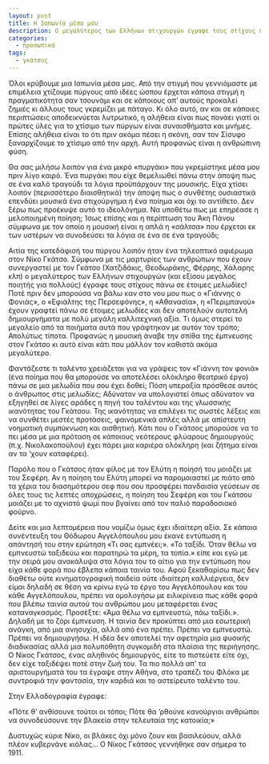 ```yaml
---
layout: post
title: Η Ιαπωνία μέσα μου
description: Ο μεγαλύτερος των Ελλήνων στιχουργών έγραφε τους στίχους πάνω σε έτοιμες μελωδίες.
categories:
  - προσωπικά
tags: 
  - γκάτσος
---
```


Όλοι κρύβουμε μια Ιαπωνία μέσα μας. Από την στιγμή που γεννιόμαστε με επιμέλεια χτίζουμε πύργους από ιδέες ώσπου έρχεται κάποια στιγμή η πραγματικότητα σαν τσουνάμι και σε κάποιους απ’ αυτούς προκαλεί ζημιές κι άλλους τους γκρεμίζει με πάταγο. Κι όλο αυτό, αν και σε κάποιες περιπτώσεις αποδεικνύεται λυτρωτικό, η αλήθεια είναι πως πονάει γιατί οι πρώτες ύλες για το χτίσιμο των πύργων είναι συναισθήματα και μνήμες. Επίσης αλήθεια είναι το ότι πριν ακόμα πέσει η σκόνη, σαν τον Σίσυφο ξαναρχίζουμε το χτίσιμο από την αρχή. Αυτή προφανώς είναι η ανθρώπινη φύση.

Θα σας μιλήσω λοιπόν για ένα μικρό «πυργάκι» που γκρεμίστηκε μέσα μου πριν λίγο καιρό. Ένα πυργάκι που είχε θεμελιωθεί πάνω στην άποψη πως σε ένα καλό τραγούδι τα λόγια προϋπάρχουν της μουσικής. Είχα χτίσει λοιπόν (περισσότερο διαισθητικά) την άποψη πως ο συνθέτης ουσιαστικά επενδύει μουσικά ένα στιχούργημα ή ένα ποίημα και όχι το αντίθετο. Δεν ξέρω πως προέκυψε αυτό το ιδεολόγημα. Να υποθέτω πως με επηρέασε η μελοποιημένη ποίηση; Ίσως επίσης και η περίπτωση του Άκη Πάνου σύμφωνα με τον οποίο η μουσική είναι η απλά η «σάλτσα» που έρχεται εκ των υστέρων να συνοδεύσει τα λόγια σε ένα σε ένα τραγούδι;

Αιτία της κατεδάφισή του πύργου λοιπόν ήταν ένα τηλεοπτικό αφιέρωμα στον Νίκο Γκάτσο. Σύμφωνα με τις μαρτυρίες των ανθρώπων που έχουν συνεργαστεί με τον Γκάτσο (Χατζιδάκις, Θεοδωράκης, Φέρρης, Χάλαρης κλπ) ο μεγαλύτερος των Ελλήνων στιχουργών (και εξίσου μεγάλος ποιητής για πολλούς) έγραφε τους στίχους πάνω σε έτοιμες μελωδίες! Ποτέ πριν δεν μπορούσα να βάλω καν στο νου μου πως ο «Γιάννης ο Φονιάς», ο «Εφιάλτης της Περσεφόνης», η «Αθανασία», η «Περιμπανού» έχουν γραφτεί πάνω σε έτοιμες μελωδίες και δεν αποτελούν αυτοτελή δημιουργήματα με πολύ μεγάλη καλλιτεχνική αξία. Τι όμως στερεί το μεγαλείο από τα ποιήματα αυτά που γράφτηκαν με αυτόν τον τρόπο; Απολύτως τίποτα. Προφανώς η μουσική άναβε την σπίθα της έμπνευσης στον Γκάτσο κι αυτό είναι κάτι που μάλλον τον καθιστά ακόμα μεγαλύτερο.

Φαντάζεστε τι ταλέντο χρειάζεται για να γράψεις τον «Γιάννη τον φονιά» (ένα ποίημα που θα μπορούσε να αποτελέσει ολόκληρο θεατρικό έργο) πάνω σε μια μελωδία που σου έχει δοθεί; Πόση υπεραξία πρόσθεσε αυτός ο άνθρωπος στις μελωδίες; Αδύνατον να υπολογιστεί όπως αδύνατον να εξηγηθεί σε λίγες αράδες η πηγή του ταλέντου και της γλωσσικής ικανότητας του Γκάτσου. Της ικανότητας να επιλέγει τις σωστές λέξεις και να συνθέτει μεστές προτάσεις, φαινομενικά απλές αλλά με απίστευτη νοηματική συμπύκνωση και αισθητική. Κάτι που ο Γκάτσος μπορούσε να το πει μέσα με μια πρόταση σε κάποιους νεότερους φλύαρους δημιουργούς (π.χ. Νικολακοπούλου) έχει πάρει μια καριέρα ολόκληρη (και ζήτημα είναι αν τα ’χουν καταφέρει).

Παρόλο που ο Γκάτσος ήταν φίλος με τον Ελύτη η ποίησή του μοιάζει με του Σεφέρη. Αν η ποίηση του Ελύτη μπορεί να παρομοιαστεί με πιάτο από τα χέρια του διασημότερου σεφ που σου προσφέρει πανδαισία γεύσεων σε όλες τους τις λεπτές αποχρώσεις, η ποίηση του Σεφέρη και του Γκάτσου μοιάζει με το αχνιστό ψωμί που βγαίνει από τον παλιό παραδοσιακό φούρνο.

Δείτε και μια λεπτομέρεια που νομίζω όμως έχει ιδιαίτερη αξία. Σε κάποια συνέντευξη του Θόδωρου Αγγελόπουλου μου έκανε εντύπωση η απάντησή του στην ερώτηση «Τι σας εμπνέει;». «Το ταξίδι. Όταν θέλω να εμπνευστώ ταξιδεύω και παρατηρώ τα μέρη, τα τοπία.» είπε και εγώ με την σειρά μου ανακάλυψα στα λόγια του το αίτιο για την εντύπωση που είχα κάθε φορά που έβλεπα κάποια ταινία του. Αφού ξεκαθαρίσω πως δεν διαθέτω ούτε κινηματογραφική παιδεία ούτε ιδιαίτερη καλλιέργεια, δεν είμαι δηλαδή σε θέση να κρίνω εγώ το έργο του Αγγελόπουλου και του κάθε Αγγελόπουλου, πρέπει να ομολογήσω με ειλικρίνεια πως κάθε φορά που βλέπω ταινία αυτού του ανθρώπου μου μεταφέρεται ένας καταναγκασμός. Προσέξτε: «Άμα θέλω να εμπνευστώ, πάω ταξίδι.». Δηλαδή με το ζόρι έμπνευση. Η ταινία δεν προκύπτει από μια εσωτερική ανάγκη, από μια ανησυχία, αλλά από ένα πρέπει. Πρέπει να εμπνευστώ. Πρέπει να δημιουργήσω. Η ιδέα δεν αποτελεί την αφετηρία μια φυσικής διαδικασίας αλλά μια πολυπόθητη συγκομιδή στα πλαίσια της περιήγησης. Ο Νίκος Γκάτσος, ένας αληθινός δημιουργός, είτε το πιστεύετε είτε όχι, δεν είχε ταξιδέψει ποτέ στην ζωή του. Τα πιο πολλά απ’ τα αριστουργήματά του τα έγραψε στην Αθήνα, στο τραπέζι του Φλόκα με συντροφιά την φαντασία, την καρδιά και το αστείρευτο ταλέντο του.

Στην Ελλαδογραφία έγραφε:

«Πότε θ’ ανθίσουνε τούτοι οι τόποι;
Πότε θα ’ρθούνε κανούργιοι ανθρώποι
να συνοδεύσουνε την βλακεία
στην τελευταία της κατοικία;»

Δυστυχώς κύριε Νίκο, οι βλάκες όχι μόνο ζουν και βασιλεύουν, αλλά πλέον κυβερνάνε κιόλας... O Νίκος Γκάτσος γεννήθηκε σαν σήμερα το 1911.
